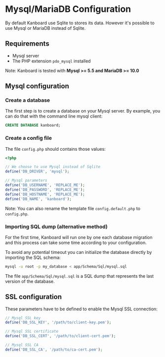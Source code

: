 Mysql/MariaDB Configuration
===========================

By default Kanboard use Sqlite to stores its data.
However it's possible to use Mysql or MariaDB instead of Sqlite.

Requirements
------------

- Mysql server
- The PHP extension `pdo_mysql` installed

Note: Kanboard is tested with **Mysql >= 5.5 and MariaDB >= 10.0**

Mysql configuration
-------------------

### Create a database

The first step is to create a database on your Mysql server.
By example, you can do that with the command line mysql client:

```sql
CREATE DATABASE kanboard;
```

### Create a config file

The file `config.php` should contains those values:

```php
<?php

// We choose to use Mysql instead of Sqlite
define('DB_DRIVER', 'mysql');

// Mysql parameters
define('DB_USERNAME', 'REPLACE_ME');
define('DB_PASSWORD', 'REPLACE_ME');
define('DB_HOSTNAME', 'REPLACE_ME');
define('DB_NAME', 'kanboard');
```

Note: You can also rename the template file `config.default.php` to `config.php`.

### Importing SQL dump (alternative method)

For the first time, Kanboard will run one by one each database migration and this process can take some time according to your configuration.

To avoid any potential timeout you can initialize the database directly by importing the SQL schema:

```bash
mysql -u root -p my_database < app/Schema/Sql/mysql.sql
```

The file `app/Schema/Sql/mysql.sql` is a SQL dump that represents the last version of the database.

SSL configuration
-----------------

These parameters have to be defined to enable the Mysql SSL connection:

```php
// Mysql SSL key
define('DB_SSL_KEY', '/path/to/client-key.pem');

// Mysql SSL certificate
define('DB_SSL_CERT', '/path/to/client-cert.pem');

// Mysql SSL CA
define('DB_SSL_CA', '/path/to/ca-cert.pem');
```
